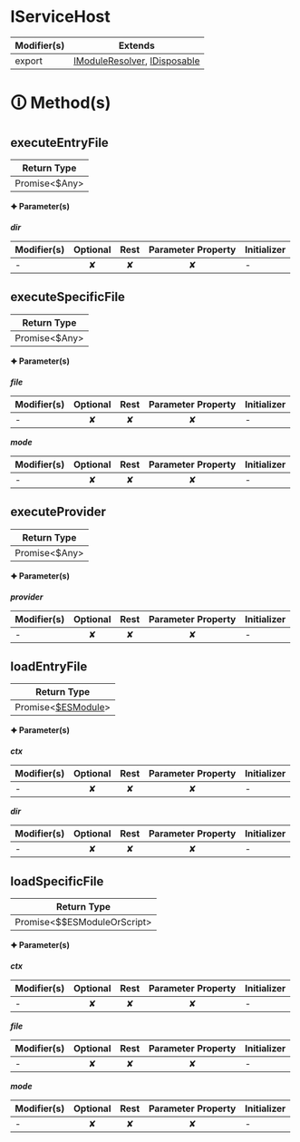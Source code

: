 # IServiceHost

| Modifier(s)                            | Extends                                    |
|----------------------------------------|--------------------------------------------|
| export | [IModuleResolver](https://hamedfathi.gitbook.io/aurelia-2-doc-api/aot/interface/service-host/imoduleresolver), [IDisposable](https://hamedfathi.gitbook.io/aurelia-2-doc-api/kernel/interface/interfaces/idisposable) |

# &#128712; Method(s)

## executeEntryFile

| Return Type                       |
|-----------------------------------|
| Promise&lt;$Any&gt; |

**&#128966; Parameter(s)**

_**dir**_

| Modifier(s)                              | Optional                           | Rest                          | Parameter Property                          | Initializer                       |
|------------------------------------------|:----------------------------------:|:-----------------------------:|:-------------------------------------------:|-----------------------------------|
| - | ✘  | ✘ | ✘ | - |

## executeSpecificFile

| Return Type                       |
|-----------------------------------|
| Promise&lt;$Any&gt; |

**&#128966; Parameter(s)**

_**file**_

| Modifier(s)                              | Optional                           | Rest                          | Parameter Property                          | Initializer                       |
|------------------------------------------|:----------------------------------:|:-----------------------------:|:-------------------------------------------:|-----------------------------------|
| - | ✘  | ✘ | ✘ | - |

_**mode**_

| Modifier(s)                              | Optional                           | Rest                          | Parameter Property                          | Initializer                       |
|------------------------------------------|:----------------------------------:|:-----------------------------:|:-------------------------------------------:|-----------------------------------|
| - | ✘  | ✘ | ✘ | - |

## executeProvider

| Return Type                       |
|-----------------------------------|
| Promise&lt;$Any&gt; |

**&#128966; Parameter(s)**

_**provider**_

| Modifier(s)                              | Optional                           | Rest                          | Parameter Property                          | Initializer                       |
|------------------------------------------|:----------------------------------:|:-----------------------------:|:-------------------------------------------:|-----------------------------------|
| - | ✘  | ✘ | ✘ | - |

## loadEntryFile

| Return Type                       |
|-----------------------------------|
| Promise&lt;[$ESModule](https://hamedfathi.gitbook.io/aurelia-2-doc-api/aot/vm/ast/class/modules/usdesmodule)&gt; |

**&#128966; Parameter(s)**

_**ctx**_

| Modifier(s)                              | Optional                           | Rest                          | Parameter Property                          | Initializer                       |
|------------------------------------------|:----------------------------------:|:-----------------------------:|:-------------------------------------------:|-----------------------------------|
| - | ✘  | ✘ | ✘ | - |

_**dir**_

| Modifier(s)                              | Optional                           | Rest                          | Parameter Property                          | Initializer                       |
|------------------------------------------|:----------------------------------:|:-----------------------------:|:-------------------------------------------:|-----------------------------------|
| - | ✘  | ✘ | ✘ | - |

## loadSpecificFile

| Return Type                       |
|-----------------------------------|
| Promise&lt;$$ESModuleOrScript&gt; |

**&#128966; Parameter(s)**

_**ctx**_

| Modifier(s)                              | Optional                           | Rest                          | Parameter Property                          | Initializer                       |
|------------------------------------------|:----------------------------------:|:-----------------------------:|:-------------------------------------------:|-----------------------------------|
| - | ✘  | ✘ | ✘ | - |

_**file**_

| Modifier(s)                              | Optional                           | Rest                          | Parameter Property                          | Initializer                       |
|------------------------------------------|:----------------------------------:|:-----------------------------:|:-------------------------------------------:|-----------------------------------|
| - | ✘  | ✘ | ✘ | - |

_**mode**_

| Modifier(s)                              | Optional                           | Rest                          | Parameter Property                          | Initializer                       |
|------------------------------------------|:----------------------------------:|:-----------------------------:|:-------------------------------------------:|-----------------------------------|
| - | ✘  | ✘ | ✘ | - |